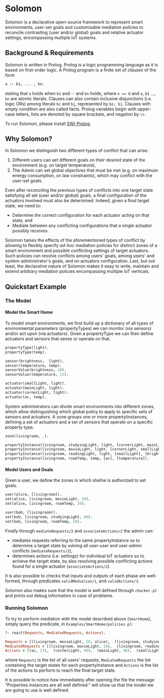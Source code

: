 # Solomon

Solomon is a declarative open-source framework to represent smart environments, user-set goals and customisable mediation policies to reconcile contrasting (user and/or global) goals and relative actuator settings, encompassing multiple IoT systems.

## Background & Requirements

Solomon is written in Prolog. Prolog is a logic programming language as it is based on first-order logic. A Prolog program is a finite set of *clauses* of the form

```prolog
a :- b1, ... , bn.
```

stating  that `a` holds  when `b1` and ··· and `bn` holds,  where `n >= 0` and `a`, `b1` ..., `bn` are atomic literals. Clauses can also contain inclusive disjunctions (i.e. logic ORs) among literals `bi` and `bj`, represented by `bi; bj`. Clauses with empty condition are also called facts. Prolog variables begin with upper-case letters, lists are denoted by square brackets, and negation by `\+`.

To run Solomon, please install [SWI-Prolog](https://www.swi-prolog.org/Download.html).

## Why Solomon?

In Solomon we distinguish two different types of conflict that can arise:

1. Different users can set different goals on their desired state of the environment (e.g. on target temperature), 
2. The Admin can set global objectives that must be met (e.g. on maximum energy consumption, on law constraints), which may conflict with the user-set goals.
   
Even after reconciling the previous types of conflicts into one target state satisfying all set (user and/or global) goals, a final configuration of the actuators involved must also be determined. Indeed, given a final target state, we need to:

* Determine the correct configuration for each actuator acting on that state, and 
* Mediate between any conflicting configurations that a single actuator possibly receives.

Solomon tames the effects of the aforementioned types of conflict by allowing to flexibly specify *ad-hoc* mediation policies for distinct zones of a smart environment and possible conflicting settings of target actuators. Such policies can resolve conflicts among users' goals, among users' and system administrator's goals, and on actuators configuration. Last, but not least, the declarative nature of Solomon makes it easy to write, maintain and extend arbitrary mediation policies encompassing multiple IoT verticals.

## Quickstart Example

### The Model

#### Model the Smart Home

To model smart environments, we first build up a dictionary of all types of environmental parameters (propertyTypes) we can monitor (via sensors) and/or act upon (via actuators). Given a propertyType we can then define actuators and sensors that sense or operate on that. 
```prolog
propertyType(light).
propertyType(temp).

sensor(brightness,  light).
sensor(temperature, temp).
sensorValue(brightness, 20).
sensorValue(temperature, 22).

actuator(smallLight, light).
actuator(mainLight, light).
actuator(cornerLight, light).
actuator(ac, temp).
```

System administrators can divide smart environments into different zones, which allow distinguishing which global policy to apply to specific sets of sensors and actuators.  A zone groups one or more propertyIinstances, defining a set of actuators and a set of sensors that operate on a specific property type.
```prolog
zone(livingroom, _).

propertyInstance(livingroom, studyingLight, light, [cornerLight, mainLight], [brightness]).
propertyInstance(livingroom, movieLight, light, [cornerLight, smallLight], [brightness]).
propertyInstance(livingroom, readingLight, light, [smallLight], [brightness]).
propertyInstance(livingroom, roomTemp, temp, [ac], [temperature]).
```

#### Model Users and Goals

Given a user, we define the zones in which she\he is authorized to set goals.

```prolog
user(alice, [livingroom]).
set(alice, livingroom, movieLight, 20).
set(alice, livingroom, roomTemp, 20).

user(bob, [livingroom]).
set(bob, livingroom, studyingLight, 80).
set(bob, livingroom, roomTemp, 26).
```

Finally through `mediateRequests/2` and `associateActions/2` the admin can:
* mediates requests referring to the same propertyInstance so to determine a target state by solving all user-user and user-admin conflicts (`mediateRequests/2`),
* determines actions (i.e. settings) for individual IoT actuators so to achieve the target state, by also resolving possible conflicting actions found for a single actuator (`associateActions/2`).

It is also possible to checks that inputs and outputs of each phase are well-formed, through predicates `validMediation/1`, and `validActions/1`.

Solomon also makes sure that the model is well defined through  `checker.pl ` and prints out debug information in case of problems.

### Running Solomon

To try to perform mediation with the model described above (`SmartHome`), simply query the predicate, in `Examples/SmartHome/policies.pl`:

```prolog
?- react(Requests, MediatedRequests, Actions).

Requests = [(livingroom, movieLight, 20, alice),  (livingroom, studyingLight, 80, bob),  (livingroom, roomTemp, 20, alice),  (livingroom, roomTemp, 26, bob)],
MediatedRequests = [(livingroom, movieLight, 20),  (livingroom, readingLight, 0),  (livingroom, roomTemp, 23),  (livingroom, studyingLight, 80)],
Actions = [(ac, 23),  (cornerLight, 40),  (mainLight, 40),  (smallLight, 10)].
```
where `Requests` is the list of all users' requests, `MediatedRequests` the list containing the target states for each propertyInstance and `Actions` is the list of the actions to perform to reach the final target state.

It is possible to notice how immediately after opening the file the message "Properties instances are all well defined." will show us that the model we are going to use is well defined.

